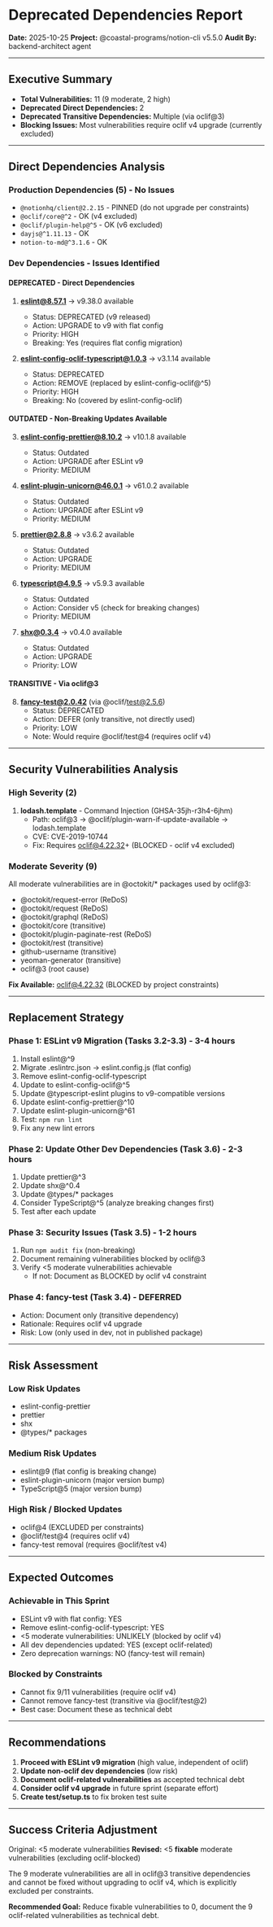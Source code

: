 # Deprecated Dependencies Report

**Date:** 2025-10-25
**Project:** @coastal-programs/notion-cli v5.5.0
**Audit By:** backend-architect agent

---

## Executive Summary

- **Total Vulnerabilities:** 11 (9 moderate, 2 high)
- **Deprecated Direct Dependencies:** 2
- **Deprecated Transitive Dependencies:** Multiple (via oclif@3)
- **Blocking Issues:** Most vulnerabilities require oclif v4 upgrade (currently excluded)

---

## Direct Dependencies Analysis

### Production Dependencies (5) - No Issues
- `@notionhq/client@2.2.15` - PINNED (do not upgrade per constraints)
- `@oclif/core@^2` - OK (v4 excluded)
- `@oclif/plugin-help@^5` - OK (v6 excluded)
- `dayjs@^1.11.13` - OK
- `notion-to-md@^3.1.6` - OK

### Dev Dependencies - Issues Identified

#### DEPRECATED - Direct Dependencies
1. **eslint@8.57.1** → v9.38.0 available
   - Status: DEPRECATED (v9 released)
   - Action: UPGRADE to v9 with flat config
   - Priority: HIGH
   - Breaking: Yes (requires flat config migration)

2. **eslint-config-oclif-typescript@1.0.3** → v3.1.14 available
   - Status: DEPRECATED
   - Action: REMOVE (replaced by eslint-config-oclif@^5)
   - Priority: HIGH
   - Breaking: No (covered by eslint-config-oclif)

#### OUTDATED - Non-Breaking Updates Available
3. **eslint-config-prettier@8.10.2** → v10.1.8 available
   - Status: Outdated
   - Action: UPGRADE after ESLint v9
   - Priority: MEDIUM

4. **eslint-plugin-unicorn@46.0.1** → v61.0.2 available
   - Status: Outdated
   - Action: UPGRADE after ESLint v9
   - Priority: MEDIUM

5. **prettier@2.8.8** → v3.6.2 available
   - Status: Outdated
   - Action: UPGRADE
   - Priority: MEDIUM

6. **typescript@4.9.5** → v5.9.3 available
   - Status: Outdated
   - Action: Consider v5 (check for breaking changes)
   - Priority: MEDIUM

7. **shx@0.3.4** → v0.4.0 available
   - Status: Outdated
   - Action: UPGRADE
   - Priority: LOW

#### TRANSITIVE - Via oclif@3
8. **fancy-test@2.0.42** (via @oclif/test@2.5.6)
   - Status: DEPRECATED
   - Action: DEFER (only transitive, not directly used)
   - Priority: LOW
   - Note: Would require @oclif/test@4 (requires oclif v4)

---

## Security Vulnerabilities Analysis

### High Severity (2)

1. **lodash.template** - Command Injection (GHSA-35jh-r3h4-6jhm)
   - Path: oclif@3 → @oclif/plugin-warn-if-update-available → lodash.template
   - CVE: CVE-2019-10744
   - Fix: Requires oclif@4.22.32+ (BLOCKED - oclif v4 excluded)

### Moderate Severity (9)

All moderate vulnerabilities are in @octokit/* packages used by oclif@3:
- @octokit/request-error (ReDoS)
- @octokit/request (ReDoS)
- @octokit/graphql (ReDoS)
- @octokit/core (transitive)
- @octokit/plugin-paginate-rest (ReDoS)
- @octokit/rest (transitive)
- github-username (transitive)
- yeoman-generator (transitive)
- oclif@3 (root cause)

**Fix Available:** oclif@4.22.32 (BLOCKED by project constraints)

---

## Replacement Strategy

### Phase 1: ESLint v9 Migration (Tasks 3.2-3.3) - 3-4 hours
1. Install eslint@^9
2. Migrate .eslintrc.json → eslint.config.js (flat config)
3. Remove eslint-config-oclif-typescript
4. Update to eslint-config-oclif@^5
5. Update @typescript-eslint plugins to v9-compatible versions
6. Update eslint-config-prettier@^10
7. Update eslint-plugin-unicorn@^61
8. Test: `npm run lint`
9. Fix any new lint errors

### Phase 2: Update Other Dev Dependencies (Task 3.6) - 2-3 hours
1. Update prettier@^3
2. Update shx@^0.4
3. Update @types/* packages
4. Consider TypeScript@^5 (analyze breaking changes first)
5. Test after each update

### Phase 3: Security Issues (Task 3.5) - 1-2 hours
1. Run `npm audit fix` (non-breaking)
2. Document remaining vulnerabilities blocked by oclif@3
3. Verify <5 moderate vulnerabilities achievable
   - If not: Document as BLOCKED by oclif v4 constraint

### Phase 4: fancy-test (Task 3.4) - DEFERRED
- Action: Document only (transitive dependency)
- Rationale: Requires oclif v4 upgrade
- Risk: Low (only used in dev, not in published package)

---

## Risk Assessment

### Low Risk Updates
- eslint-config-prettier
- prettier
- shx
- @types/* packages

### Medium Risk Updates
- eslint@9 (flat config is breaking change)
- eslint-plugin-unicorn (major version bump)
- TypeScript@5 (major version bump)

### High Risk / Blocked Updates
- oclif@4 (EXCLUDED per constraints)
- @oclif/test@4 (requires oclif v4)
- fancy-test removal (requires @oclif/test v4)

---

## Expected Outcomes

### Achievable in This Sprint
- ESLint v9 with flat config: YES
- Remove eslint-config-oclif-typescript: YES
- <5 moderate vulnerabilities: UNLIKELY (blocked by oclif v4)
- All dev dependencies updated: YES (except oclif-related)
- Zero deprecation warnings: NO (fancy-test will remain)

### Blocked by Constraints
- Cannot fix 9/11 vulnerabilities (require oclif v4)
- Cannot remove fancy-test (transitive via @oclif/test@2)
- Best case: Document these as technical debt

---

## Recommendations

1. **Proceed with ESLint v9 migration** (high value, independent of oclif)
2. **Update non-oclif dev dependencies** (low risk)
3. **Document oclif-related vulnerabilities** as accepted technical debt
4. **Consider oclif v4 upgrade** in future sprint (separate effort)
5. **Create test/setup.ts** to fix broken test suite

---

## Success Criteria Adjustment

Original: <5 moderate vulnerabilities
**Revised:** <5 **fixable** moderate vulnerabilities (excluding oclif-blocked)

The 9 moderate vulnerabilities are all in oclif@3 transitive dependencies and cannot be fixed without upgrading to oclif v4, which is explicitly excluded per constraints.

**Recommended Goal:** Reduce fixable vulnerabilities to 0, document the 9 oclif-related vulnerabilities as technical debt.

